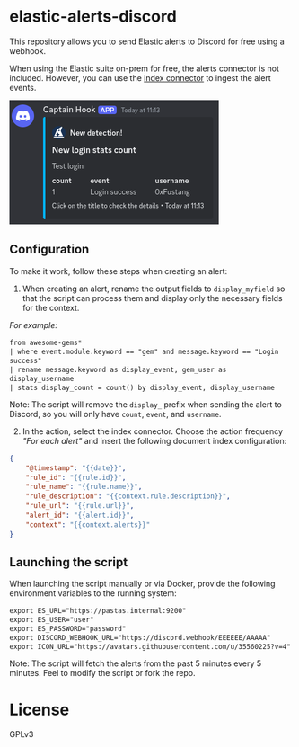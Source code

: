# elastic-alerts-discord

This repository allows you to send Elastic alerts to Discord for free using a webhook.

When using the Elastic suite on-prem for free, the alerts connector is not included. However, you can use the [index connector](https://www.elastic.co/guide/en/kibana/current/index-action-type.html) to ingest the alert events.

![example.png](./example.png)

## Configuration

To make it work, follow these steps when creating an alert:

1. When creating an alert, rename the output fields to `display_myfield` so that the script can process them and display only the necessary fields for the context.

_For example:_

```text
from awesome-gems*
| where event.module.keyword == "gem" and message.keyword == "Login success"
| rename message.keyword as display_event, gem_user as display_username
| stats display_count = count() by display_event, display_username
```

Note: The script will remove the `display_` prefix when sending the alert to Discord, so you will only have `count`, `event`, and `username`.

2. In the action, select the index connector. Choose the action frequency _"For each alert"_ and insert the following document index configuration:

```json
{
    "@timestamp": "{{date}}",
    "rule_id": "{{rule.id}}",
    "rule_name": "{{rule.name}}",
    "rule_description": "{{context.rule.description}}",
    "rule_url": "{{rule.url}}",
    "alert_id": "{{alert.id}}",
    "context": "{{context.alerts}}"
}
```

## Launching the script

When launching the script manually or via Docker, provide the following environment variables to the running system:

```
export ES_URL="https://pastas.internal:9200"
export ES_USER="user"
export ES_PASSWORD="password"
export DISCORD_WEBHOOK_URL="https://discord.webhook/EEEEEE/AAAAA"
export ICON_URL="https://avatars.githubusercontent.com/u/35560225?v=4"
```

Note: The script will fetch the alerts from the past 5 minutes every 5 minutes. Feel to modify the script or fork the repo.

# License

GPLv3